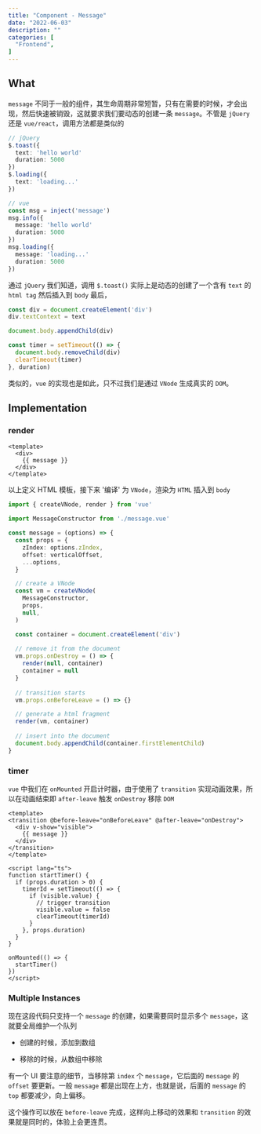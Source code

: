 ```yaml
---
title: "Component - Message"
date: "2022-06-03"
description: ""
categories: [
  "Frontend",
]
---
```


## What

`message` 不同于一般的组件，其生命周期非常短暂，只有在需要的时候，才会出现，然后快速被销毁，这就要求我们要动态的创建一条 `message`。不管是 `jQuery` 还是 `vue/react`，调用方法都是类似的

```ts
// jQuery
$.toast({
  text: 'hello world'
  duration: 5000
})
$.loading({
  text: 'loading...'
})

// vue
const msg = inject('message')
msg.info({
  message: 'hello world'
  duration: 5000
})
msg.loading({
  message: 'loading...'
  duration: 5000
})
```

通过 `jQuery` 我们知道，调用 `$.toast()` 实际上是动态的创建了一个含有 `text` 的 `html tag` 然后插入到 `body` 最后，


```ts
const div = document.createElement('div')
div.textContext = text

document.body.appendChild(div)

const timer = setTimeout(() => {
  document.body.removeChild(div)
  clearTimeout(timer)
}, duration)
```

类似的，`vue` 的实现也是如此，只不过我们是通过 `VNode` 生成真实的 `DOM`。


## Implementation

### render

```vue
<template>
  <div>
    {{ message }}
  </div>
</template>
```

以上定义 HTML 模板，接下来 '编译' 为 `VNode`，渲染为 `HTML` 插入到 `body`

```ts
import { createVNode, render } from 'vue'

import MessageConstructor from './message.vue'

const message = (options) => {
  const props = {
    zIndex: options.zIndex,
    offset: verticalOffset,
    ...options,
  }

  // create a VNode
  const vm = createVNode(
    MessageConstructor,
    props,
    null,
  )

  const container = document.createElement('div')
  
  // remove it from the document
  vm.props.onDestroy = () => {
    render(null, container)
    container = null
  }
  
  // transition starts
  vm.props.onBeforeLeave = () => {}

  // generate a html fragment
  render(vm, container)
  
  // insert into the document
  document.body.appendChild(container.firstElementChild)
}
```


### timer

`vue` 中我们在 `onMounted` 开启计时器，由于使用了 `transition` 实现动画效果，所以在动画结束即 `after-leave` 触发 `onDestroy` 移除 `DOM`


```vue
<template>
<transition @before-leave="onBeforeLeave" @after-leave="onDestroy">
  <div v-show="visible">
    {{ message }}
  </div>
</transition>
</template>

<script lang="ts">
function startTimer() {
  if (props.duration > 0) {
    timerId = setTimeout(() => {
      if (visible.value) {
        // trigger transition
        visible.value = false
        clearTimeout(timerId)
      }
    }, props.duration)
  }
}

onMounted(() => {
  startTimer()
})
</script>
```

### Multiple Instances

现在这段代码只支持一个 `message` 的创建，如果需要同时显示多个 `message`，这就要全局维护一个队列

- 创建的时候，添加到数组

- 移除的时候，从数组中移除

有一个 UI 要注意的细节，当移除第 `index` 个 `message`，它后面的 `message` 的 `offset` 要更新。一般 `message` 都是出现在上方，也就是说，后面的 `message` 的 `top` 都要减少，向上偏移。

这个操作可以放在 `before-leave` 完成，这样向上移动的效果和 `transition` 的效果就是同时的，体验上会更连贯。